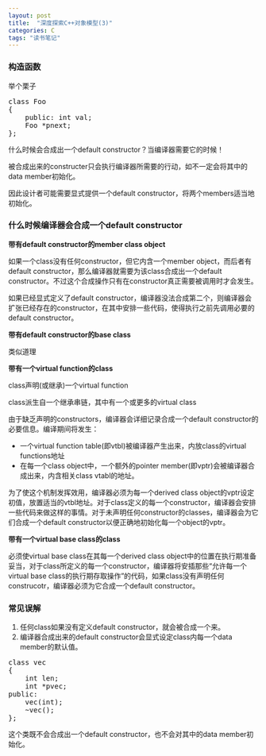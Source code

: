 ```yaml
---
layout: post
title:  "深度探索C++对象模型(3)"
categories: C
tags: "读书笔记" 
---
```


### 构造函数 ###

举个栗子
<pre>
class Foo
{
	public: int val;
	Foo *pnext;
};
</pre>
什么时候会合成出一个default constructor？当编译器需要它的时候！

被合成出来的constructer只会执行编译器所需要的行动，如不一定会将其中的data member初始化。

因此设计者可能需要显式提供一个default constructor，将两个members适当地初始化。

### 什么时候编译器会合成一个default constructor ###

**带有default constructor的member class object**

如果一个class没有任何constructor，但它内含一个member object，而后者有default constructor，那么编译器就需要为该class合成出一个default constructor。不过这个合成操作只有在constructor真正需要被调用时才会发生。

如果已经显式定义了default constructor，编译器没法合成第二个，则编译器会扩张已经存在的constructor，在其中安排一些代码，使得执行之前先调用必要的default constructor。

**带有default constructor的base class**

类似道理

**带有一个virtual function的class**

class声明(或继承)一个virtual function

class派生自一个继承串链，其中有一个或更多的virtual class

由于缺乏声明的constructors，编译器会详细记录合成一个default constructor的必要信息。编译期间将发生：

- 一个virtual function table(即vtbl)被编译器产生出来，内放class的virtual functions地址
-  在每一个class object中，一个额外的pointer member(即vptr)会被编译器合成出来，内含相关class vtabl的地址。

为了使这个机制发挥效用，编译器必须为每一个derived class object的vptr设定初值，放置适当的vtbl地址。对于class定义的每一个constructor，编译器会安排一些代码来做这样的事情。对于未声明任何constructor的classes，编译器会为它们合成一个default constructor以便正确地初始化每一个object的vptr。

**带有一个virtual base class的class**

必须使virtual base class在其每一个derived class object中的位置在执行期准备妥当，对于class所定义的每一个constructor，编译器将安插那些“允许每一个virtual base class的执行期存取操作”的代码，如果class没有声明任何construcotr，编译器必须为它合成一个default constructor。

### 常见误解 ###

1. 任何class如果没有定义default constructor，就会被合成一个来。
2. 编译器合成出来的default constructor会显式设定class内每一个data member的默认值。

<pre>
class vec
{
	int len;
	int *pvec;
public:
	vec(int);
	~vec();
};
</pre>
这个类既不会合成出一个default constructor，也不会对其中的data member初始化。
